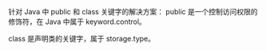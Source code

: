 针对 Java 中 public 和 class 关键字的解决方案：
public 是一个控制访问权限的修饰符，在 Java 中属于 keyword.control。

class 是声明类的关键字，属于 storage.type。